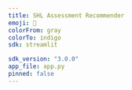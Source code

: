 ```yaml
---
title: SHL Assessment Recommender
emoji: 🧠
colorFrom: gray
colorTo: indigo
sdk: streamlit

sdk_version: "3.0.0"
app_file: app.py
pinned: false
---
```

